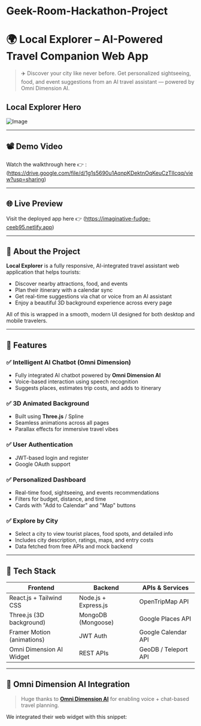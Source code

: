 # Geek-Room-Hackathon-Project

# 🌍 Local Explorer – AI-Powered Travel Companion Web App

> ✈️ Discover your city like never before. Get personalized sightseeing, food, and event suggestions from an AI travel assistant — powered by Omni Dimension AI.

## Local Explorer Hero
![Image](https://github.com/user-attachments/assets/47376549-472f-4d98-b1bf-45bb032f5751)

---

## 📽️ Demo Video

Watch the walkthrough here 👉 : (https://drive.google.com/file/d/1g1s5690u1AqnpKDektnOqKeuCzTIIcqq/view?usp=sharing)

---

## 🌐 Live Preview

Visit the deployed app here 👉 (https://imaginative-fudge-ceeb95.netlify.app)

---

## 📌 About the Project

**Local Explorer** is a fully responsive, AI-integrated travel assistant web application that helps tourists:

- Discover nearby attractions, food, and events
- Plan their itinerary with a calendar sync
- Get real-time suggestions via chat or voice from an AI assistant
- Enjoy a beautiful 3D background experience across every page

All of this is wrapped in a smooth, modern UI designed for both desktop and mobile travelers.

---

## 🧠 Features

### ✅ Intelligent AI Chatbot (Omni Dimension)
- Fully integrated AI chatbot powered by **Omni Dimension AI**
- Voice-based interaction using speech recognition
- Suggests places, estimates trip costs, and adds to itinerary

### ✅ 3D Animated Background
- Built using **Three.js** / Spline
- Seamless animations across all pages
- Parallax effects for immersive travel vibes

### ✅ User Authentication
- JWT-based login and register
- Google OAuth support

### ✅ Personalized Dashboard
- Real-time food, sightseeing, and events recommendations
- Filters for budget, distance, and time
- Cards with "Add to Calendar" and "Map" buttons

### ✅ Explore by City
- Select a city to view tourist places, food spots, and detailed info
- Includes city description, ratings, maps, and entry costs
- Data fetched from free APIs and mock backend

---

## 🧰 Tech Stack

| Frontend | Backend | APIs & Services |
|----------|---------|-----------------|
| React.js + Tailwind CSS | Node.js + Express.js | OpenTripMap API |
| Three.js (3D background) | MongoDB (Mongoose) | Google Places API |
| Framer Motion (animations) | JWT Auth | Google Calendar API |
| Omni Dimension AI Widget | REST APIs | GeoDB / Teleport API |

---

## 🔗 Omni Dimension AI Integration

> Huge thanks to [**Omni Dimension AI**](https://omnidim.io) for enabling voice + chat-based travel planning.

We integrated their web widget with this snippet:


